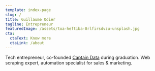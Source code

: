 ```yaml
---
template: index-page
slug: /
title: Guillaume Odier
tagline: Entrepreneur
featuredImage: /assets/toa-heftiba-0rlfirsdvzu-unsplash.jpg
cta:
  ctaText: Know more
  ctaLink: /about
---
```

Tech entrepreneur, co-founded [Captain Data](https://captaindata.co) during graduation. Web scraping expert, automation specialist for sales & marketing.